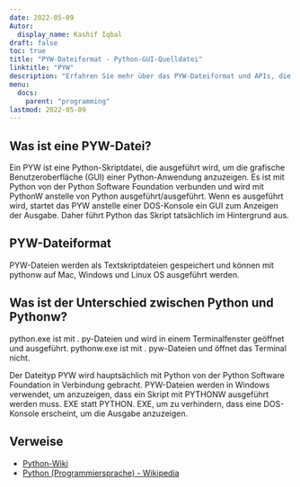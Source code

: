 ```yaml
---
date: 2022-05-09
Autor:
  display_name: Kashif Iqbal
draft: false
toc: true
title: "PYW-Dateiformat - Python-GUI-Quelldatei"
linktitle: "PYW"
description: "Erfahren Sie mehr über das PYW-Dateiformat und APIs, die PYW-Dateien erstellen und öffnen können."
menu:
  docs:
    parent: "programming"
lastmod: 2022-05-09
---
```


## Was ist eine PYW-Datei?

Ein PYW ist eine Python-Skriptdatei, die ausgeführt wird, um die grafische Benutzeroberfläche (GUI) einer Python-Anwendung anzuzeigen. Es ist mit Python von der Python Software Foundation verbunden und wird mit PythonW anstelle von Python ausgeführt/ausgeführt. Wenn es ausgeführt wird, startet das PYW anstelle einer DOS-Konsole ein GUI zum Anzeigen der Ausgabe. Daher führt Python das Skript tatsächlich im Hintergrund aus.

## PYW-Dateiformat

PYW-Dateien werden als Textskriptdateien gespeichert und können mit pythonw auf Mac, Windows und Linux OS ausgeführt werden.

## Was ist der Unterschied zwischen Python und Pythonw?

python.exe ist mit . py-Dateien und wird in einem Terminalfenster geöffnet und ausgeführt. pythonw.exe ist mit . pyw-Dateien und öffnet das Terminal nicht.

Der Dateityp PYW wird hauptsächlich mit Python von der Python Software Foundation in Verbindung gebracht. PYW-Dateien werden in Windows verwendet, um anzuzeigen, dass ein Skript mit PYTHONW ausgeführt werden muss. EXE statt PYTHON. EXE, um zu verhindern, dass eine DOS-Konsole erscheint, um die Ausgabe anzuzeigen.

## Verweise

* [Python-Wiki](https://wiki.python.org/moin/Pyrex)
* [Python (Programmiersprache) - Wikipedia](https://en.wikipedia.org/wiki/Python_(programming_language))

